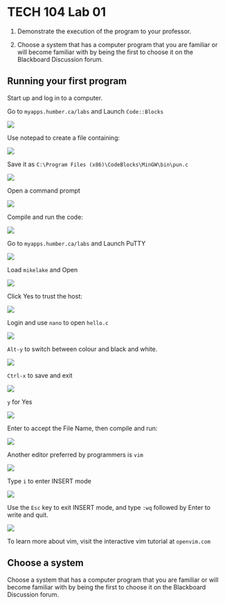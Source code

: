 # TECH 104 Lab 01

1.  Demonstrate the execution of the program to your professor.

2.  Choose a system that has a computer program that you are familiar or will
    become familiar with by being the first to choose it on the Blackboard
    Discussion forum.

## Running your first program

Start up and log in to a computer.

Go to `myapps.humber.ca/labs` and Launch `Code::Blocks`

![](media/1.png)

Use notepad to create a file containing:

![](media/2.png)

Save it as `C:\Program Files (x86)\CodeBlocks\MinGW\bin\pun.c`

![](media/3.png)

Open a command prompt

![](media/4.png)

Compile and run the code:

![](media/5.png)

Go to `myapps.humber.ca/labs` and Launch PuTTY

![](media/6.png)

Load `mikelake` and Open

![](media/7.png)

Click Yes to trust the host:

![](media/8.png)

Login and use `nano` to open `hello.c`

![](media/9.png)

`Alt-y` to switch between colour and black and white.

![](media/10.png)

`Ctrl-x` to save and exit

![](media/11.png)

`y` for Yes

![](media/12.png)

Enter to accept the File Name, then compile and run:

![](media/13.png)

Another editor preferred by programmers is `vim`

![](media/14.png)

Type `i` to enter INSERT mode

![](media/15.png)

Use the `Esc` key to exit INSERT mode, and type `:wq` followed by Enter to write and
quit.

![](media/16.png)

To learn more about vim, visit the interactive vim tutorial at `openvim.com`

## Choose a system

Choose a system that has a computer program that you are familiar or will become
familiar with by being the first to choose it on the Blackboard Discussion
forum.
